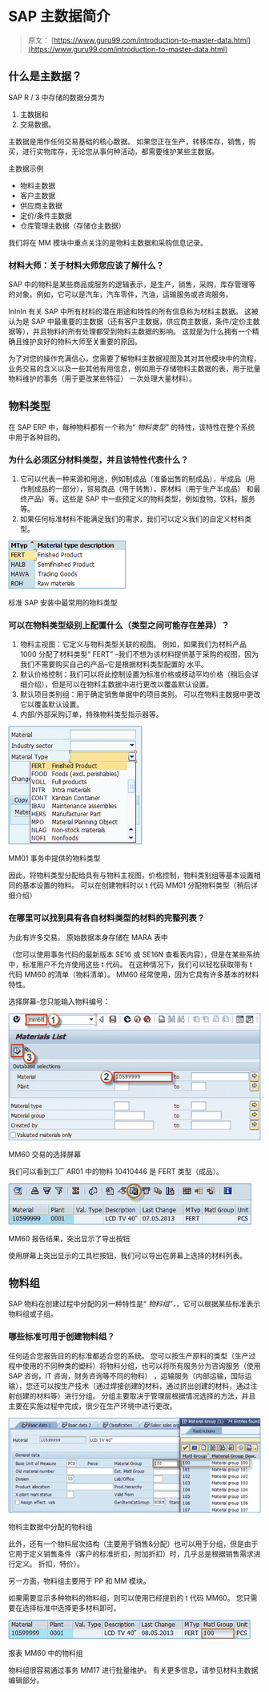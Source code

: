 # SAP 主数据简介

> 原文： [https://www.guru99.com/introduction-to-master-data.html](https://www.guru99.com/introduction-to-master-data.html)

## 什么是主数据？

SAP R / 3 中存储的数据分类为

1.  主数据和
2.  交易数据。

主数据是用作任何交易基础的核心数据。 如果您正在生产，转移库存，销售，购买，进行实物库存，无论您从事何种活动，都需要维护某些主数据。

主数据示例

*   物料主数据
*   客户主数据
*   供应商主数据
*   定价/条件主数据
*   仓库管理主数据（存储仓主数据）

我们将在 MM 模块中重点关注的是物料主数据和采购信息记录。

### 材料大师：关于材料大师您应该了解什么？

SAP 中的物料是某些商品或服务的逻辑表示，是生产，销售，采购，库存管理等的对象。例如，它可以是汽车，汽车零件，汽油，运输服务或咨询服务。

InInIn 有关 SAP 中所有材料的潜在用途和特性的所有信息称为材料主数据。 这被认为是 SAP 中最重要的主数据（还有客户主数据，供应商主数据，条件/定价主数据等），并且物料的所有处理都受到物料主数据的影响。 这就是为什么拥有一个精确且维护良好的物料大师至关重要的原因。

为了对您的操作充满信心，您需要了解物料主数据视图及其对其他模块中的流程，业务交易的含义以及一些其他有用信息，例如用于存储物料主数据的表，用于批量物料维护的事务（用于更改某些特征） 一次处理大量材料）。

## 物料类型

在 SAP ERP 中，每种物料都有一个称为“ *物料类型”* 的特性，该特性在整个系统中用于各种目的。

### 为什么必须区分材料类型，并且该特性代表什么？

1.  它可以代表一种来源和用途，例如制成品（准备出售的制成品），半成品（用作制成品的一部分），贸易商品（用于转售），原材料（用于生产半成品） 和最终产品）等。这些是 SAP 中一些预定义的物料类型，例如食物，饮料，服务等。
2.  如果任何标准材料不能满足我们的需求，我们可以定义我们的自定义材料类型。

![Introduction to Master Data in SAP](img/b9d1ea9827ae41429600fa2090915585.png)

标准 SAP 安装中最常用的物料类型

### 可以在物料类型级别上配置什么（类型之间可能存在差异）？

1.  物料主视图：它定义与物料类型关联的视图。 例如，如果我们为材料产品 1000 分配了材料类型“ FERT” –我们不想为该材料提供基于采购的视图，因为我们不需要购买自己的产品–它是根据材料类型配置的 水平。
2.  默认价格控制：我们可以将此控制设置为标准价格或移动平均价格（稍后会详细介绍），但是可以在物料主数据中进行更改以覆盖默认设置。
3.  默认项目类别组：用于确定销售单据中的项目类别。 可以在物料主数据中更改它以覆盖默认设置。
4.  内部/外部采购订单，特殊物料类型指示器等。

![Introduction to Master Data in SAP](img/143c63129a5678afd8e35f39591a9968.png)

MM01 事务中提供的物料类型

因此，将物料类型分配给具有与物料主视图，价格控制，物料类别组等基本设置相同的基本设置的物料。 可以在创建物料时以 t 代码 MM01 分配物料类型（稍后详细介绍）

### 在哪里可以找到具有各自材料类型的材料的完整列表？

为此有许多交易。 原始数据本身存储在 MARA 表中

（您可以使用事务代码的最新版本 SE16 或 SE16N 查看表内容），但是在某些系统中，标准用户不允许使用这些 t 代码。 在这种情况下，我们可以轻松获取带有 t 代码 MM60 的清单（物料清单）。 MM60 经常使用，因为它具有许多基本的材料特性。

选择屏幕–您只能输入物料编号：

![Introduction to Master Data in SAP](img/478b74fdffa4c5101cd6ec60e34bdef3.png)

MM60 交易的选择屏幕

我们可以看到工厂 AR01 中的物料 10410446 是 FERT 类型（成品）。

[![](img/4f8e29638821e7faaffe8392e2166eb6.png)](/images/sap/2013/05/051513_0919_4.png)

MM60 报告结果，突出显示了导出按钮

使用屏幕上突出显示的工具栏按钮，我们可以导出在屏幕上选择的材料列表。

## 物料组

SAP 物料在创建过程中分配的另一种特性是“ *物料组”，*，它可以根据某些标准表示物料组或子组。

### 哪些标准可用于创建物料组？

任何适合您报告目的的标准都适合您的系统。 您可以按生产原料的类型（生产过程中使用的不同种类的塑料）将物料分组，也可以将所有服务分为咨询服务（使用 SAP 咨询，IT 咨询，财务咨询等不同的物料） ，运输服务（内部运输，国际运输），您还可以按生产技术（通过焊接创建的材料，通过挤出创建的材料，通过注射创建的材料等）进行分组。 分组主要取决于管理层根据情况选择的方法，并且主要在实施过程中完成，很少在生产环境中进行更改。

![Introduction to Master Data in SAP](img/7204bf63e08d2ddce34b8ad5c81b631c.png)

物料主数据中分配的物料组

此外，还有一个物料层次结构（主要用于销售&分配）也可以用于分组，但是由于它用于定义销售条件（客户的标准折扣，附加折扣）时，几乎总是根据销售需求进行定义。 折扣，特价）。

另一方面，物料组主要用于 PP 和 MM 模块。

如果需要显示多种物料的物料组，则可以使用已经提到的 t 代码 MM60。 您只需要在选择标准中选择更多材料即可。

![Introduction to Master Data in SAP](img/4ffcaee5589203b02f4620ad9a53dc58.png)

报表 MM60 中的物料组

物料组很容易通过事务 MM17 进行批量维护。 有关更多信息，请参见材料主数据编辑部分。